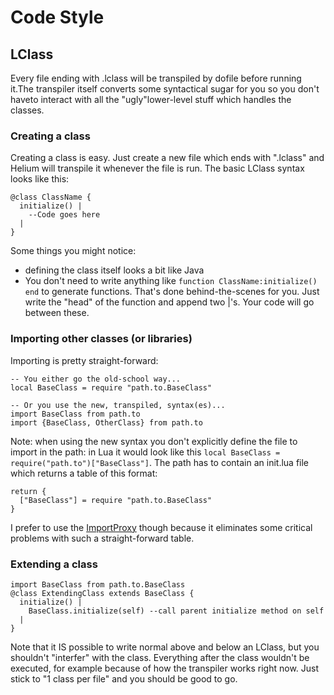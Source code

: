 # Code Style

## LClass
Every file ending with .lclass will be transpiled by dofile before running it.The transpiler itself converts some syntactical sugar for you so you don't haveto interact with all the "ugly"lower-level stuff which handles the classes.

### Creating a class
Creating a class is easy. Just create a new file which ends with ".lclass" and Helium will transpile it whenever the file is run. The basic LClass syntax looks like this:
```
@class ClassName {
  initialize() |
    --Code goes here
  |
}
```
Some things you might notice:
- defining the class itself looks a bit like Java
- You don't need to write anything like `function ClassName:initialize() end` to generate functions. That's done behind-the-scenes for you. Just write the "head" of the function and append two |'s. Your code will go between these.

### Importing other classes (or libraries)
Importing is pretty straight-forward:
```
-- You either go the old-school way...
local BaseClass = require "path.to.BaseClass"

-- Or you use the new, transpiled, syntax(es)...
import BaseClass from path.to
import {BaseClass, OtherClass} from path.to
```
Note: when using the new syntax you don't explicitly define the file to import in the path: in Lua it would look like this `local BaseClass = require("path.to")["BaseClass"]`. The path has to contain an init.lua file which returns a table of this format:
```
return {
  ["BaseClass"] = require "path.to.BaseClass"
}
```
I prefer to use the [ImportProxy]() though because it eliminates some critical problems with such a straight-forward table.

### Extending a class
```
import BaseClass from path.to.BaseClass
@class ExtendingClass extends BaseClass {
  initialize() |
    BaseClass.initialize(self) --call parent initialize method on self
  |
}
```

Note that it IS possible to write normal above and below an LClass, but you shouldn't "interfer" with the class. Everything after the class wouldn't be executed, for example because of how the transpiler works right now. Just stick to "1 class per file" and you should be good to go.
